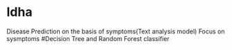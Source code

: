 # Idha
Disease Prediction on the basis of symptoms(Text analysis model)
Focus on sysmptoms 
#Decision Tree and Random Forest classifier
